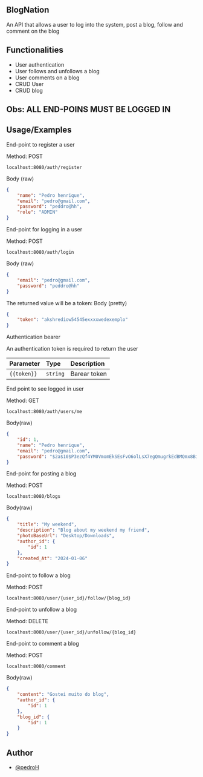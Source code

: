## BlogNation
An API that allows a user to log into the system, post a blog, follow and comment on the blog

## Functionalities
- User authentication
- User follows and unfollows a blog
- User comments on a blog
- CRUD User
- CRUD blog

## Obs: ALL END-POINS MUST BE LOGGED IN

## Usage/Examples
End-point to register a user 

Method: POST
```
localhost:8080/auth/register
```
Body (raw)
```json
{
    "name": "Pedro henrique",
    "email": "pedro@gmail.com",
    "password": "peddro@hh",
    "role": "ADMIN"
}
```
End-point for logging in a user

Method: POST
```
localhost:8080/auth/login
```
Body (raw)
```json
{
    "email": "pedro@gmail.com",
    "password": "peddro@hh"
}
```
The returned value will be a token: 
Body (pretty)
```json
{
    "token": "akshrediow54545exxxxwedexemplo"
}
```

Authentication bearer

An authentication token is required to return the user

| Parameter   | Type       | Description  |
| :---------- | :--------- |:-------------|
| `{{token}}` | `string` | Barear token |

End point to see logged in user

Method: GET
```
localhost:8080/auth/users/me
```
Body(raw)
```json
{
    "id": 1,
    "name": "Pedro henrique",
    "email": "pedro@gmail.com",
    "password": "$2a$10$P3ezQf4YM0VmomEkSEsFvO6olLsX7egQmugrkEdBMQmx8BiwNwskW"
}
```

End-point for posting a blog

Method: POST
```
localhost:8080/blogs
```
Body(raw)
```json
{
    "title": "My weekend",
    "description": "Blog about my weekend my friend",
    "photoBaseUrl": "Desktop/Downloads",
    "author_id": {
        "id": 1 
    },
    "created_At": "2024-01-06"
}
```
End-point to follow a blog

Method: POST
```
localhost:8080/user/{user_id}/follow/{blog_id}
```

End-point to unfollow a blog

Method: DELETE
```
localhost:8080/user/{user_id}/unfollow/{blog_id}
```
End-point to comment a blog

Method: POST
```
localhost:8080/comment
```

Body(raw)
```json
{
    "content": "Gostei muito do blog",
    "author_id": {
        "id": 1
    },
    "blog_id": {
        "id": 1
    }
}
```

## Author
- [@pedroH](https://github.com/Pedrohss2)








